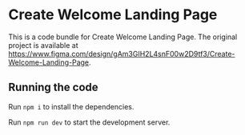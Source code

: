 
  # Create Welcome Landing Page

  This is a code bundle for Create Welcome Landing Page. The original project is available at https://www.figma.com/design/gAm3GIH2L4snF00w2D9tf3/Create-Welcome-Landing-Page.

  ## Running the code

  Run `npm i` to install the dependencies.

  Run `npm run dev` to start the development server.
  